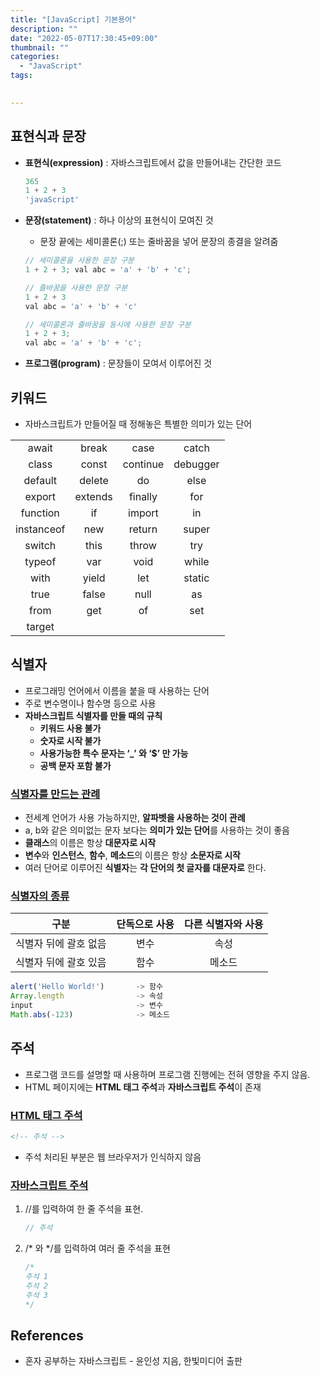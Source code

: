 ```yaml
---
title: "[JavaScript] 기본용어"
description: ""
date: "2022-05-07T17:30:45+09:00"
thumbnail: ""
categories:
  - "JavaScript"
tags:
 

---
```

<!--more-->

## 표현식과 문장

- **표현식(expression)** : 자바스크립트에서 값을 만들어내는 간단한 코드

  ```jsx
  365
  1 + 2 + 3
  'javaScript'
  ```

- **문장(statement)** : 하나 이상의 표현식이 모여진 것
    - 문장 끝에는 세미콜론(;) 또는 줄바꿈을 넣어 문장의 종결을 알려줌

  ```jsx
  // 세미콜론을 사용한 문장 구분
  1 + 2 + 3; val abc = 'a' + 'b' + 'c';
  
  // 줄바꿈을 사용한 문장 구분
  1 + 2 + 3
  val abc = 'a' + 'b' + 'c'
  
  // 세미콜론과 줄바꿈을 동시에 사용한 문장 구분
  1 + 2 + 3;
  val abc = 'a' + 'b' + 'c';
  ```

- **프로그램(program)** : 문장들이 모여서 이루어진 것

## 키워드

- 자바스크립트가  만들어질 때 정해놓은 특별한 의미가 있는 단어

|            |         |          |          |
|:----------:|:-------:|:--------:|:--------:|
|   await    |  break  |   case   |  catch   |
|   class    |  const  | continue | debugger |
|  default   | delete  |    do    |   else   |
|   export   | extends | finally  |   for    |
|  function  |   if    |  import  |    in    |
| instanceof |   new   |  return  |  super   |
|   switch   |  this   |  throw   |   try    |
|   typeof   |   var   |   void   |  while   |
|    with    |  yield  |   let    |  static  |
|    true    |  false  |   null   |    as    |
|    from    |   get   |    of    |   set    |
|   target   |         |          |          |

## 식별자

- 프로그래밍 언어에서 이름을 붙을 때 사용하는 단어
- 주로 변수명이나 함수명 등으로 사용
- **자바스크립트 식별자를 만들 때의 규칙**
    - **키워드 사용 불가**
    - **숫자로 시작 불가**
    - **사용가능한 특수 문자는 ‘_’ 와 ‘$’ 만 가능**
    - **공백 문자 포함 불가**

### <u>식별자를 만드는 관례</u>

- 전세계 언어가 사용 가능하지만, **알파벳을 사용하는 것이 관례**
- a, b와 같은 의미없는 문자 보다는 **의미가 있는 단어**를 사용하는 것이 좋음
- **클래스**의 이름은 항상 **대문자로 시작**
- **변수**와 **인스턴스**, **함수**, **메소드**의 이름은 항상 **소문자로 시작**
- 여러 단어로 이루어진 **식별자**는 **각 단어의 첫 글자를 대문자로** 한다.

### <u>식별자의 종류</u>

|      구분       | 단독으로 사용  | 다른 식별자와 사용  |
|:-------------:|:--------:|:-----------:|
| 식별자 뒤에 괄호 없음  |    변수    |     속성      |
| 식별자 뒤에 괄호 있음  |    함수    |     메소드     |

```jsx
alert('Hello World!')       -> 함수
Array.length                -> 속성
input                       -> 변수
Math.abs(-123)              -> 메소드
```

## 주석

- 프로그램 코드를 설명할 때 사용하며 프로그램 진행에는 전혀 영향을 주지 않음.
- HTML 페이지에는 **HTML 태그 주석**과 **자바스크립트 주석**이 존재

### <u>HTML 태그 주석</u>

```html
<!-- 주석 -->
```

- 주석 처리된 부분은 웹 브라우저가 인식하지 않음

### <u>자바스크립트 주석</u>

1. //를 입력하여 한 줄 주석을 표현.

    ```jsx
    // 주석
    ```

2. /* 와 */를 입력하여 여러 줄 주석을 표현

    ```jsx
    /*
    주석 1
    주석 2
    주석 3
    */
    ```

## References

- 혼자 공부하는 자바스크립트 - 윤인성 지음, 한빛미디어 출판